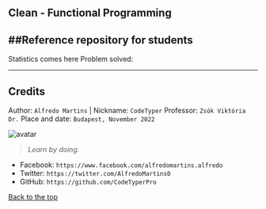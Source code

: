 Clean - Functional Programming
----
##Reference repository for students
---
Statistics comes here
Problem solved: 

----

## Credits
Author: `Alfredo Martins` | Nickname: `CodeTyper`
Professor: `Zsók Viktória Dr.`
Place and date: `Budapest, November 2022`

![avatar](https://images.weserv.nl/?url=https://user-images.githubusercontent.com/34483729/163725648-9eed2057-4502-4af5-bcff-643925695e31.jpg?v=4&h=100&w=100&fit=cover&mask=circle&maxage=7d
)

> _Learn by doing._

- Facebook: `https://www.facebook.com/alfredomartins.alfredo`
- Twitter: `https://twitter.com/AlfredoMartins0`
- GitHub: `https://github.com/CodeTyperPro`

[Back to the top](#table-content)
